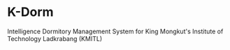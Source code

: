 # K-Dorm
Intelligence Dormitory Management System for King Mongkut's Institute of Technology Ladkrabang (KMITL)
